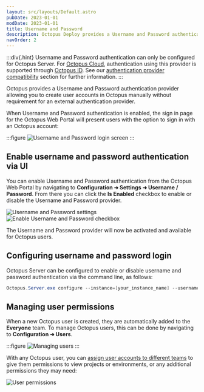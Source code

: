 ```yaml
---
layout: src/layouts/Default.astro
pubDate: 2023-01-01
modDate: 2023-01-01
title: Username and Password
description: Octopus Deploy provides a Username and Password authentication provider to allow log in with standard Octopus user accounts.
navOrder: 2
---
```


:::div{.hint}
Username and Password authentication can only be configured for Octopus Server. For [Octopus Cloud](/docs/octopus-cloud/), authentication using this provider is supported through [Octopus ID](/docs/security/authentication/octopusid-authentication/). See our [authentication provider compatibility](/docs/security/authentication/auth-provider-compatibility) section for further information. 
:::

Octopus provides a Username and Password authentication provider allowing you to create user accounts in Octopus manually without requirement for an external authentication provider.

When Username and Password authentication is enabled, the sign in page for the Octopus Web Portal will present users with the option to sign in with an Octopus account:

:::figure
![Username and Password login screen](/docs/img/security/authentication/images/username-password-login.png)
:::

## Enable username and password authentication via UI

You can enable Username and Password authentication from the Octopus Web Portal by navigating to **Configuration ➜ Settings ➜ Username / Password**. From there you can click the **Is Enabled** checkbox to enable or disable the Username and Password provider.

![Username and Password settings](/docs/img/security/authentication/images/enable-username-password-1.png)
![Enable Username and Password checkbox](/docs/img/security/authentication/images/enable-username-password-2.png)

The Username and Password provider will now be activated and available for Octopus users.

## Configuring username and password login

Octopus Server can be configured to enable or disable username and password authentication via the command line, as follows:

```powershell
Octopus.Server.exe configure --instance=[your_instance_name] --usernamePasswordIsEnabled=true
```

## Managing user permissions

When a new Octopus user is created, they are automatically added to the **Everyone** team. To manage Octopus users, this can be done by navigating to **Configuration ➜ Users**. 

:::figure
![Managing users](/docs/img/security/authentication/images/username-password-managing-users.png)
:::

With any Octopus user, you can [assign user accounts to different teams](/docs/security/users-and-teams) to give them permissions to view projects or environments, or any additional permissions they may need:

![User permissions](/docs/img/security/authentication/images/username-password-user-permissions.png)
